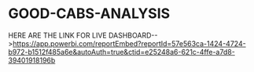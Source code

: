 # GOOD-CABS-ANALYSIS
HERE ARE THE LINK FOR LIVE DASHBOARD-->https://app.powerbi.com/reportEmbed?reportId=57e563ca-1424-4724-b972-b1512f485a6e&autoAuth=true&ctid=e25248a6-621c-4ffe-a7d8-39401918196b
